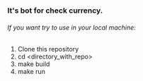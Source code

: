 ### It's bot for check currency. 

###### If you want try to use in your local machine:

1. Clone this repository
2. cd <directory_with_repo>
3. make build
4. make run